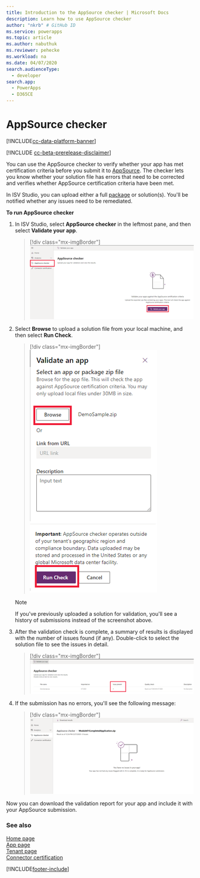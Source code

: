 ```yaml
---
title: Introduction to the AppSource checker | Microsoft Docs
description: Learn how to use AppSource checker
author: "nkrb" # GitHub ID
ms.service: powerapps
ms.topic: article
ms.author: nabuthuk
ms.reviewer: pehecke
ms.workload: na
ms.date: 04/07/2020
search.audienceType: 
  - developer
search.app: 
  - PowerApps
  - D365CE
---
```


# AppSource checker

[!INCLUDE[cc-data-platform-banner](../../includes/cc-data-platform-banner.md)]

[!INCLUDE [cc-beta-prerelease-disclaimer](../../includes/cc-beta-prerelease-disclaimer.md)]

You can use the AppSource checker to verify whether your app has met certification criteria before you submit it to [AppSource](https://appsource.microsoft.com/). The checker lets you know whether your solution file has errors that need to be corrected and verifies whether AppSource certification criteria have been met. 

In ISV Studio, you can upload either a full [package](/power-platform/alm/package-deployer-tool) or solution(s). You'll be notified whether any issues need to be remediated.

**To run AppSource checker**

1. In ISV Studio, select **AppSource checker** in the leftmost pane, and then select **Validate your app**.

    > [!div class="mx-imgBorder"]
    > ![AppSource checker](media/appsource-checker.png "AppSource checker")

2. Select **Browse** to upload a solution file from your local machine, and then select **Run Check**.
   
   > [!div class="mx-imgBorder"]
   > ![Run check command](media/appsource-browse-solution-files.png "Run check command")
 
   > [!NOTE]
   > If you've previously uploaded a solution for validation, you'll see a history of submissions instead of the screenshot above.

3. After the validation check is complete, a summary of results is displayed with the number of issues found (if any). Double-click to select the solution file to see the issues in detail.

   > [!div class="mx-imgBorder"]
   > ![Summary of AppSource checker results](media/appsource-results-page.png "Summary of AppSource checker results")

4. If the submission has no errors, you'll see the following message:
 
   > [!div class="mx-imgBorder"]
   > ![AppSource checker success message](media/appsource-no-error-page.png "AppSource checker success message")
   
Now you can download the validation report for your app and include it with your AppSource submission. 

### See also

[Home page](isv-app-management-homepage.md)<br/>
[App page](isv-app-management-apppage.md)<br/>
[Tenant page](isv-app-management-tenantpage.md)<br/>
[Connector certification](isv-app-management-certification.md)



[!INCLUDE[footer-include](../../includes/footer-banner.md)]